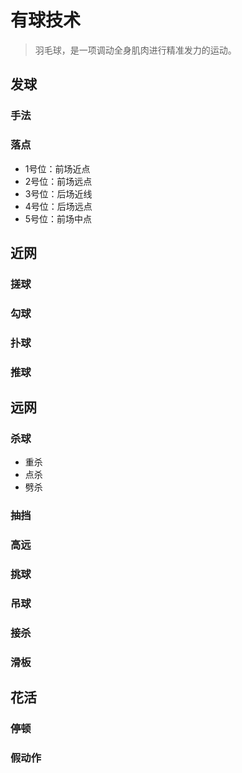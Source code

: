 # 有球技术

> 羽毛球，是一项调动全身肌肉进行精准发力的运动。

## 发球
### 手法

### 落点
- 1号位：前场近点
- 2号位：前场远点
- 3号位：后场近线
- 4号位：后场远点
- 5号位：前场中点

## 近网

### 搓球

### 勾球

### 扑球

### 推球

## 远网
### 杀球
- 重杀
- 点杀
- 劈杀
### 抽挡

### 高远

### 挑球

### 吊球

### 接杀

### 滑板

## 花活
### 停顿
### 假动作